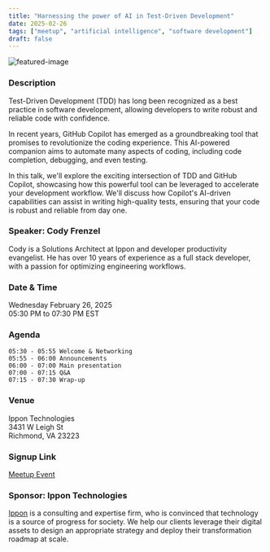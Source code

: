 ```yaml
---
title: "Harnessing the power of AI in Test-Driven Development"
date: 2025-02-26
tags: ["meetup", "artificial intelligence", "software development"]
draft: false
---
```


![featured-image](/images/2025-02-26-img.jpeg)

### Description
Test-Driven Development (TDD) has long been recognized as a best practice in software development, allowing developers to write robust and reliable code with confidence.

In recent years, GitHub Copilot has emerged as a groundbreaking tool that promises to revolutionize the coding experience. This AI-powered companion aims to automate many aspects of coding, including code completion, debugging, and even testing.

In this talk, we'll explore the exciting intersection of TDD and GitHub Copilot, showcasing how this powerful tool can be leveraged to accelerate your development workflow. We'll discuss how Copilot's AI-driven capabilities can assist in writing high-quality tests, ensuring that your code is robust and reliable from day one.

### Speaker: Cody Frenzel
Cody is a Solutions Architect at Ippon and developer productivity evangelist. He has over 10 years of experience as a full stack developer, with a passion for optimizing engineering workflows.

### Date & Time
Wednesday February 26, 2025  
05:30 PM to 07:30 PM EST

### Agenda
```
05:30 - 05:55 Welcome & Networking
05:55 - 06:00 Announcements
06:00 - 07:00 Main presentation
07:00 - 07:15 Q&A
07:15 - 07:30 Wrap-up
```

### Venue
Ippon Technologies  
3431 W Leigh St  
Richmond, VA 23223
 
### Signup Link
[Meetup Event](https://www.meetup.com/rva-software-development-user-group/events/305557531/)

### Sponsor: Ippon Technologies
[Ippon](https://ipponusa.com/) is a consulting and expertise firm, who is convinced that technology is a source of progress for society. We help our clients leverage their digital assets to design an appropriate strategy and deploy their transformation roadmap at scale.

 
